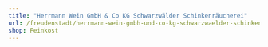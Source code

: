 ```yaml
---
title: "Herrmann Wein GmbH & Co KG Schwarzwälder Schinkenräucherei"
url: /freudenstadt/herrmann-wein-gmbh-und-co-kg-schwarzwaelder-schinkenraeucherei/
shop: Feinkost
---
```

